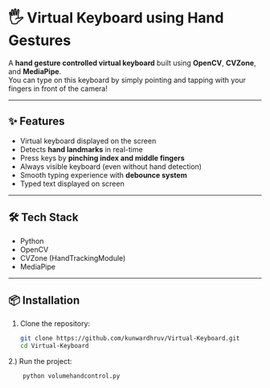 # 🖐️ Virtual Keyboard using Hand Gestures

A **hand gesture controlled virtual keyboard** built using **OpenCV**, **CVZone**, and **MediaPipe**.  
You can type on this keyboard by simply pointing and tapping with your fingers in front of the camera!

---

## ✨ Features
- Virtual keyboard displayed on the screen
- Detects **hand landmarks** in real-time
- Press keys by **pinching index and middle fingers**
- Always visible keyboard (even without hand detection)
- Smooth typing experience with **debounce system**
- Typed text displayed on screen

---

## 🛠️ Tech Stack
- Python
- OpenCV
- CVZone (HandTrackingModule)
- MediaPipe

---

## 📦 Installation

1. Clone the repository:
   ```bash
   git clone https://github.com/kunwardhruv/Virtual-Keyboard.git
   cd Virtual-Keyboard


2.) Run the project:
```
    python volumehandcontrol.py

